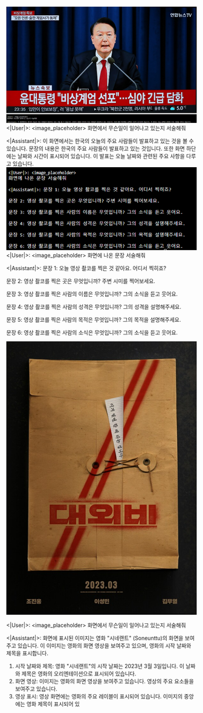 ![alt text](DeepSeek-Janus/news.jpg)
![alt text](image.png)
<|User|>: <image_placeholder>
화면에서 무슨일이 일어나고 있는지 서술해줘

<|Assistant|>: 이 화면에서는 한국의 오늘의 주요 사람들이 발표하고 있는 것을 볼 수 있습니다. 문장의 내용은 한국의 주요 사람들이 발표하고 있는 것입니다. 또한 화면 하단에는 날짜와 시간이 표시되어 있습니다. 이 발표는 오늘 날짜와 관련된 주요 사항을 다루고 있습니다.
![alt text](image-2.png)
<|User|>: <image_placeholder>
화면에 나온 문장 서술해줘

<|Assistant|>: 문장 1: 오늘 영상 촬코를 찍은 것 같아요. 어디서 찍히죠?

문장 2: 영상 촬코를 찍은 곳은 무엇입니까? 주변 시미를 찍어보세요.

문장 3: 영상 촬코를 찍은 사람의 이름은 무엇입니까? 그의 소식을 듣고 웃어요.

문장 4: 영상 촬코를 찍은 사람의 성격은 무엇입니까? 그의 성격을 설명해주세요.

문장 5: 영상 촬코를 찍은 사람의 목적은 무엇입니까? 그의 목적을 설명해주세요.

문장 6: 영상 촬코를 찍은 사람의 소식은 무엇입니까? 그의 소식을 듣고 웃어요.

![alt text](image-1.png)

<|User|>: <image_placeholder>
화면에서 무슨일이 일어나고 있는지 서술해줘

<|Assistant|>: 화면에 표시된 이미지는 영화 "시네랜트" (Soneunttu)의 화면을 보여주고 있습니다. 이 이미지는 영화의 화면 영상을 보여주고 있으며, 영화의 시작 날짜와 제목을 표시합니다.

1. 시작 날짜와 제목: 영화 "시네랜트"의 시작 날짜는 2023년 3월 3일입니다. 이 날짜와 제목은 영화의 오리엔테이션으로 표시되어 있습니다.
2. 화면 영상: 이미지는 영화의 화면 영상을 보여주고 있습니다. 영상의 주요 요소들을 보여주고 있습니다.
3. 영상 표시: 영상 화면에는 영화의 주요 레이블이 표시되어 있습니다. 이미지의 중앙에는 영화 제목이 표시되어 있